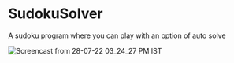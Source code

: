 # SudokuSolver
A sudoku program where you can play with an option of auto solve

![Screencast from 28-07-22 03_24_27 PM IST](https://user-images.githubusercontent.com/59819879/181478246-52d06d23-936b-4772-b7c9-2d534032e54b.gif)
